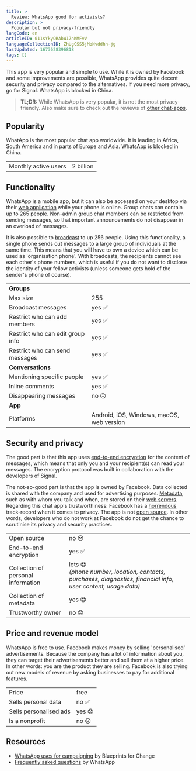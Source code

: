 ```yaml
---
title: >
  Review: WhatsApp good for activists?
description: >
  Popular but not privacy-friendly
langCode: en
articleID: 011sYkyORAbW17nKMFvV
languageCollectionID: ZhUgCSS5jMoNvddhh-jg
lastUpdated: 1673628396818
tags: []
---
```


This app is very popular and simple to use. While it is owned by Facebook and some improvements are possible, WhatsApp provides quite decent security and privacy compared to the alternatives. If you need more privacy, go for Signal. WhatsApp is blocked in China.

> **TL;DR:** While WhatsApp is very popular, it is not the most privacy-friendly. Also make sure to check out the reviews of [other chat-apps](/tools/chat-apps).

## **Popularity**

WhatApp is the most popular chat app worldwide. It is leading in Africa, South America and in parts of Europe and Asia. WhatsApp is blocked in China.

<div><table><tbody><tr><td>Monthly active users</td><td>2 billion</td></tr></tbody></table></div>

## **Functionality**

WhatsApp is a mobile app, but it can also be accessed on your desktop via their [web application](https://web.whatsapp.com/) while your phone is online. Group chats can contain up to 265 people. Non-admin group chat members can be [restricted](https://blog.whatsapp.com/10000644/New-Group-Setting-for-Admins) from sending messages, so that important announcements do not disappear in an overload of messages.

It is also possible to [broadcast](https://faq.whatsapp.com/en/30046788/) to up 256 people. Using this functionality, a single phone sends out messages to a large group of individuals at the same time. This means that you will have to own a device which can be used as 'organisation phone'. With broadcasts, the recipients cannot see each other's phone numbers, which is useful if you do not want to disclose the identity of your fellow activists (unless someone gets hold of the sender's phone of course).

<div><table><tbody><tr><td><strong>Groups</strong></td></tr><tr><td>Max size</td><td>255</td></tr><tr><td>Broadcast messages</td><td>yes ✅</td></tr><tr><td>Restrict who can add members</td><td>yes ✅</td></tr><tr><td>Restrict who can edit group info</td><td>yes ✅</td></tr><tr><td>Restrict who can send messages</td><td>yes ✅</td></tr><tr><td><strong>Conversations</strong></td></tr><tr><td>Mentioning specific people</td><td>yes ✅</td></tr><tr><td>Inline comments</td><td>yes ✅</td></tr><tr><td>Disappearing messages</td><td>no ☹️</td></tr><tr><td><strong>App</strong></td></tr><tr><td>Platforms</td><td>Android, iOS, Windows, macOS, web version</td></tr></tbody></table></div>

## **Security and privacy**

The good part is that this app uses [end-to-end encryption](/end-to-end-encryption) for the content of messages, which means that only you and your recipient(s) can read your messages. The encryption protocol was built in collaboration with the developers of Signal.

The not-so-good part is that the app is owned by Facebook. Data collected is shared with the company and used for advertising purposes. [Metadata](/metadata), such as with whom you talk and when, are stored on their [web servers](/web-server). Regarding this chat app's trustworthiness: Facebook has a [horrendous](https://www.eff.org/tags/facebook) track-record when it comes to privacy. The app is not [open source](https://en.wikipedia.org/wiki/Open-source_model). In other words, developers who do not work at Facebook do not get the chance to scrutinise its privacy and security practices.

<div><table><tbody><tr><td>Open source</td><td>no ☹️</td></tr><tr><td>End-to-end encryption</td><td>yes ✅</td></tr><tr><td>Collection of personal information</td><td>lots<i> </i>☹️<i></i><br><i>(phone number, location, contacts, purchases, diagnostics, financial info, user content, usage data)</i></td></tr><tr><td>Collection of metadata</td><td>yes ☹️</td></tr><tr><td>Trustworthy owner</td><td>no ☹️</td></tr></tbody></table></div>

## **Price and revenue model**

WhatsApp is free to use. Facebook makes money by selling 'personalised' advertisements. Because the company has a lot of information about you, they can target their advertisements better and sell them at a higher price. In other words: you are the product they are selling. Facebook is also trying out new models of revenue by asking businesses to pay for additional features.

<div><table><tbody><tr><td>Price</td><td>free</td></tr><tr><td>Sells personal data</td><td>no ✅</td></tr><tr><td>Sells personalised ads</td><td>yes ☹️</td></tr><tr><td>Is a nonprofit</td><td>no ☹️</td></tr></tbody></table></div>

## **Resources**

-   [WhatsApp uses for campaigning](https://blueprintsfc.org/guide/whatsapp-uses-for-campaigning/) by Blueprints for Change
-   [Frequently asked questions](https://faq.whatsapp.com) by WhatsApp